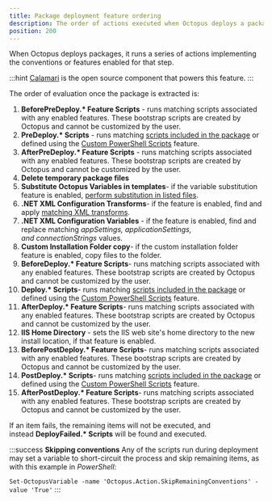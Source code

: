 ```yaml
---
title: Package deployment feature ordering
description: The order of actions executed when Octopus deploys a package.
position: 200
---
```


When Octopus deploys packages, it runs a series of actions implementing the conventions or features enabled for that step.

:::hint
[Calamari](https://github.com/OctopusDeploy/Calamari) is the open source component that powers this feature.
:::

The order of evaluation once the package is extracted is:

1. **BeforePreDeploy.\* Feature Scripts** - runs matching scripts associated with any enabled features. These bootstrap scripts are created by Octopus and cannot be customized by the user.
2. **PreDeploy.\* Scripts** - runs matching [scripts included in the package](/docs/deployment-examples/custom-scripts/scripts-in-packages/index.md) or defined using the [Custom PowerShell Scripts](/docs/deployment-examples/custom-scripts/scripts-in-packages/index.md##scripts-in-package-steps) feature.
3. **AfterPreDeploy.\* Feature Scripts** - runs matching scripts associated with any enabled features. These bootstrap scripts are created by Octopus and cannot be customized by the user.
4. **Delete temporary package files**
5. **Substitute Octopus Variables in templates**- if the variable substitution feature is enabled, [perform substitution in listed files](/docs/deployment-process/configuration-features/substitute-variables-in-templates.md).
6. **.NET XML Configuration Transforms**- if the feature is enabled, find and apply [matching XML transforms](/docs/deployment-process/configuration-features/configuration-transforms/index.md).
7. **.NET XML Configuration Variables** - if the feature is enabled, find and replace matching *appSettings, applicationSettings, and connectionStrings* values.
8. **Custom Installation Folder copy**- if the custom installation folder feature is enabled, copy files to the folder.
9. **BeforeDeploy.\* Feature Scripts**- runs matching scripts associated with any enabled features. These bootstrap scripts are created by Octopus and cannot be customized by the user.
10. **Deploy.\* Scripts**- runs matching [scripts included in the package](/docs/deployment-examples/custom-scripts/scripts-in-packages/index.md) or defined using the [Custom PowerShell Scripts](/docs/deployment-examples/custom-scripts/scripts-in-packages/index.md#scripts-in-package-steps) feature.
11. **AfterDeploy.\* Feature Scripts**- runs matching scripts associated with any enabled features. These bootstrap scripts are created by Octopus and cannot be customized by the user.
12. **IIS Home Directory** - sets the IIS web site's home directory to the new install location, if that feature is enabled.
13. **BeforePostDeploy.\* Feature Scripts**- runs matching scripts associated with any enabled features. These bootstrap scripts are created by Octopus and cannot be customized by the user.
14. **PostDeploy.\* Scripts**- runs matching [scripts included in the package](/docs/deployment-examples/custom-scripts/scripts-in-packages/index.md) or defined using the [Custom PowerShell Scripts](/docs/deployment-examples/custom-scripts/scripts-in-packages/index.md#scripts-in-package-steps) feature.
15. **AfterPostDeploy.\* Feature Scripts**- runs matching scripts associated with any enabled features. These bootstrap scripts are created by Octopus and cannot be customized by the user.

If an item fails, the remaining items will not be executed, and instead **DeployFailed.\* Scripts** will be found and executed.

:::success
**Skipping conventions**
Any of the scripts run during deployment may set a variable to short-circuit the process and skip remaining items, as with this example in *PowerShell*:

`Set-OctopusVariable -name 'Octopus.Action.SkipRemainingConventions' -value 'True'`
:::
